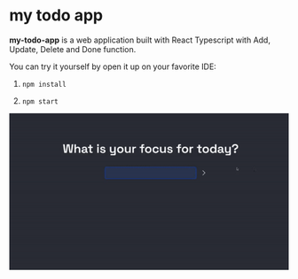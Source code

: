 # my todo app

**my-todo-app** is a web application built with React Typescript with Add, Update, Delete and Done function.

You can try it yourself by open it up on your favorite IDE:

1. ```npm install```

2. ```npm start```

![Alt Text](https://github.com/naimroslan/my-todo-app/blob/main/my-todo-app.gif)
